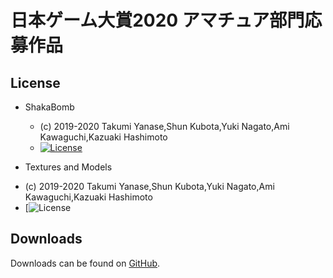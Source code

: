 # 日本ゲーム大賞2020 アマチュア部門応募作品

## License

* ShakaBomb
  - (c) 2019-2020 Takumi Yanase,Shun Kubota,Yuki Nagato,Ami Kawaguchi,Kazuaki Hashimoto
  - [![License](https://img.shields.io/badge/license-MIT-blue.svg?style=flat)](https://opensource.org/licenses/mit-license.php)
 
 * Textures and Models
  - (c) 2019-2020 Takumi Yanase,Shun Kubota,Yuki Nagato,Ami Kawaguchi,Kazuaki Hashimoto
  - [![License](https://img.shields.io/badge/License-CC%20BY--NC--ND%204.0-yellow.svg?style=flat)

## Downloads

Downloads can be found on [GitHub](https://github.com/Trident-CESA2020/CESA2020-ShakaBomb/releases).  
